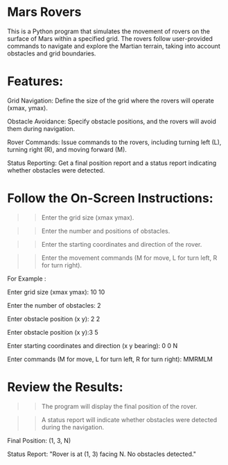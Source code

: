 # Mars Rovers

This is a Python program that simulates the movement of rovers on the surface of Mars within a specified grid. The rovers follow user-provided commands to navigate and explore the Martian terrain, taking into account obstacles and grid boundaries.

# Features:

Grid Navigation: Define the size of the grid where the rovers will operate (xmax, ymax).

Obstacle Avoidance: Specify obstacle positions, and the rovers will avoid them during navigation.

Rover Commands: Issue commands to the rovers, including turning left (L), turning right (R), and moving forward (M).

Status Reporting: Get a final position report and a status report indicating whether obstacles were detected.

# Follow the On-Screen Instructions:

>> Enter the grid size (xmax ymax).

>> Enter the number and positions of obstacles.

>> Enter the starting coordinates and direction of the rover.

>> Enter the movement commands (M for move, L for turn left, R for turn right).

For Example :

Enter grid size (xmax ymax): 10 10

Enter the number of obstacles: 2

Enter obstacle position (x y): 2 2

Enter obstacle position (x y):3 5

Enter starting coordinates and direction (x y bearing): 0 0 N

Enter commands (M for move, L for turn left, R for turn right): MMRMLM

# Review the Results:

>> The program will display the final position of the rover.

>> A status report will indicate whether obstacles were detected during the navigation.


Final Position: (1, 3, N)

Status Report: "Rover is at (1, 3) facing N. No obstacles detected."
